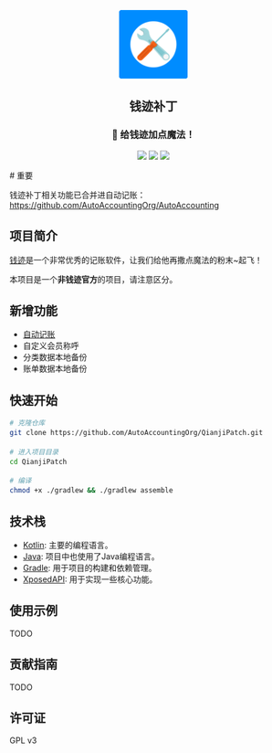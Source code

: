 <p align="center">
<img src="app/src/main/ic_launcher-playstore.png" width=120 style="text-align:center" />
</p>
 <h2 align="center">钱迹补丁</h2>
 <h3 align="center">🚀 给钱迹加点魔法！</h3>
<p align="center">
<img src="https://img.shields.io/static/v1?label=framework&message=Xposed&color=success&style=for-the-badge"/>
 <img src="https://img.shields.io/static/v1?label=licenes&message=GPL3.0&color=important&style=for-the-badge"/>
 <img src="https://img.shields.io/github/stars/AutoAccountingOrg/QianjiPatch.svg?style=for-the-badge"/></p>
# 重要

钱迹补丁相关功能已合并进自动记账：https://github.com/AutoAccountingOrg/AutoAccounting

## 项目简介

[钱迹](https://qianjiapp.com/)是一个非常优秀的记账软件，让我们给他再撒点魔法的粉末~起飞！

本项目是一个**非钱迹官方**的项目，请注意区分。

## 新增功能

- [自动记账](https://github.com/AutoAccountingOrg/AutoAccounting)
- 自定义会员称呼
- 分类数据本地备份
- 账单数据本地备份

## 快速开始

```bash
# 克隆仓库
git clone https://github.com/AutoAccountingOrg/QianjiPatch.git

# 进入项目目录
cd QianjiPatch

# 编译
chmod +x ./gradlew && ./gradlew assemble
```

## 技术栈

- [Kotlin](https://kotlinlang.org/): 主要的编程语言。
- [Java](https://www.java.com/): 项目中也使用了Java编程语言。
- [Gradle](https://gradle.org/): 用于项目的构建和依赖管理。
- [XposedAPI](https://github.com/rovo89/XposedBridge): 用于实现一些核心功能。

## 使用示例

TODO

## 贡献指南

TODO

## 许可证

GPL v3
